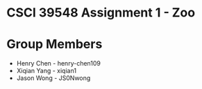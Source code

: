 ﻿# CSCI 39548 Assignment 1 - Zoo

# Group Members
<ul>
    <li> Henry Chen - henry-chen109
    <li> Xiqian Yang - xiqian1
    <li> Jason Wong - JS0Nwong
</ul>
